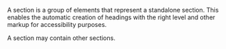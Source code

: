 A section is a group of elements that represent a standalone section. This enables the automatic creation of headings with the right level and other markup for accessibility purposes.

A section may contain other sections.
